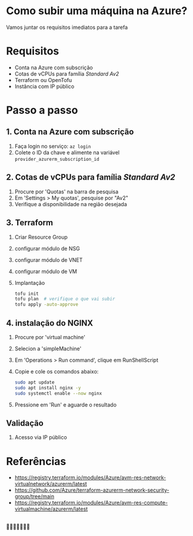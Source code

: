 # Como subir uma máquina na Azure?

Vamos juntar os requisitos imediatos para a tarefa

# Requisitos

- Conta na Azure com subscrição 
- Cotas de vCPUs para família _Standard Av2_
- Terraform ou OpenTofu
- Instância com IP público

# Passo a passo

## 1. Conta na Azure com subscrição 

1. Faça login no serviço: `az login`
2. Colete o ID da chave e alimente na variável `provider_azurerm_subscription_id`

## 2. Cotas de vCPUs para família _Standard Av2_

1. Procure por 'Quotas' na barra de pesquisa
2. Em 'Settings > My quotas', pesquise por "Av2"
3. Verifique a disponibilidade na região desejada

## 3. Terraform


1. Criar Resource Group
2. configurar módulo de NSG
3. configurar módulo de VNET
4. configurar módulo de VM
5. Implantação

    ```bash
    tofu init
    tofu plan  # verifique o que vai subir
    tofu apply -auto-approve
    ```

## 4. instalação do NGINX

1. Procure por 'virtual machine'
2. Selecion a 'simpleMachine'
3. Em 'Operations > Run command', clique em RunShellScript
4. Copie e cole os comandos abaixo:

    ```bash
    sudo apt update
    sudo apt install nginx -y
    sudo systemctl enable --now nginx
    ```

5. Pressione em 'Run' e aguarde o resultado

## Validação

1. Acesso via IP público

# Referências

- https://registry.terraform.io/modules/Azure/avm-res-network-virtualnetwork/azurerm/latest
- https://github.com/Azure/terraform-azurerm-network-security-group/tree/main
- https://registry.terraform.io/modules/Azure/avm-res-compute-virtualmachine/azurerm/latest

\
📍👦🏻😢👩🏼🙈